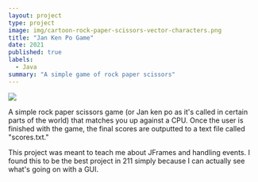 ```yaml
---
layout: project
type: project
image: img/cartoon-rock-paper-scissors-vector-characters.png
title: "Jan Ken Po Game"
date: 2021
published: true
labels:
  - Java
summary: "A simple game of rock paper scissors"
---
```


<img class="img-fluid" src="../img/vacay/vacay-home-page.png">

A simple rock paper scissors game (or Jan ken po as it's called in certain parts of the world) that matches you up against a CPU. Once the user is finished with the game, the final scores are outputted to a text file called "scores.txt."

This project was meant to teach me about JFrames and handling events. I found this to be the best project in 211 simply because I can actually see what's going on with a GUI.
